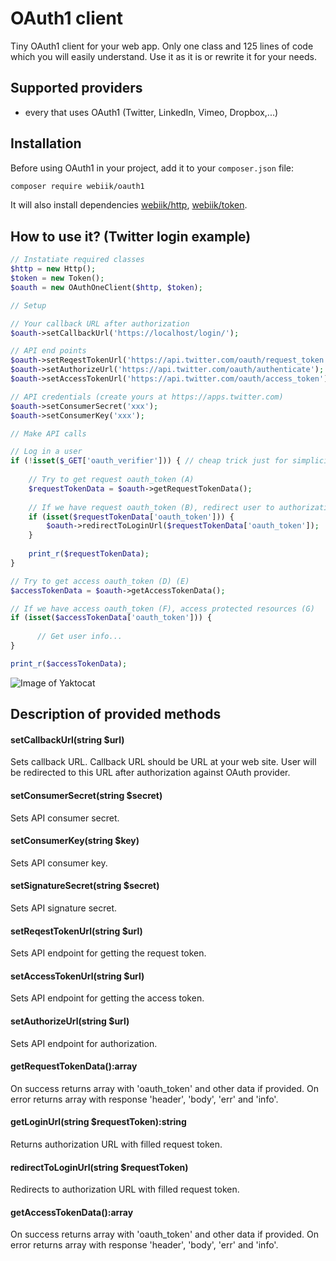 # OAuth1 client
Tiny OAuth1 client for your web app. Only one class and 125 lines of code which you will easily understand. Use it as it is or rewrite it for your needs.

## Supported providers
- every that uses OAuth1 (Twitter, LinkedIn, Vimeo, Dropbox,...)  

## Installation
Before using OAuth1 in your project, add it to your `composer.json` file:
```bash
composer require webiik/oauth1
```
It will also install dependencies [webiik/http](), [webiik/token]().

## How to use it? (Twitter login example)
```php
// Instatiate required classes
$http = new Http();
$token = new Token();
$oauth = new OAuthOneClient($http, $token);

// Setup

// Your callback URL after authorization
$oauth->setCallbackUrl('https://localhost/login/');

// API end points
$oauth->setReqestTokenUrl('https://api.twitter.com/oauth/request_token');
$oauth->setAuthorizeUrl('https://api.twitter.com/oauth/authenticate');
$oauth->setAccessTokenUrl('https://api.twitter.com/oauth/access_token');

// API credentials (create yours at https://apps.twitter.com)
$oauth->setConsumerSecret('xxx');
$oauth->setConsumerKey('xxx');

// Make API calls

// Log in a user
if (!isset($_GET['oauth_verifier'])) { // cheap trick just for simplicity, you should do this better;)
    
    // Try to get request oauth_token (A)
    $requestTokenData = $oauth->getRequestTokenData();
    
    // If we have request oauth_token (B), redirect user to authorization page (C)
    if (isset($requestTokenData['oauth_token'])) {
        $oauth->redirectToLoginUrl($requestTokenData['oauth_token']);
    }
    
    print_r($requestTokenData);
}

// Try to get access oauth_token (D) (E)
$accessTokenData = $oauth->getAccessTokenData();

// If we have access oauth_token (F), access protected resources (G)
if (isset($accessTokenData['oauth_token'])) {
      
      // Get user info...
}

print_r($accessTokenData);
```
![Image of Yaktocat](https://oauth.net/core/diagram.png)
    
## Description of provided methods

#### setCallbackUrl(string $url)
Sets callback URL. Callback URL should be URL at your web site. User will be redirected to this URL after authorization against OAuth provider.

#### setConsumerSecret(string $secret)
Sets API consumer secret.

#### setConsumerKey(string $key)
Sets API consumer key.

#### setSignatureSecret(string $secret)
Sets API signature secret.

#### setReqestTokenUrl(string $url)
Sets API endpoint for getting the request token.

#### setAccessTokenUrl(string $url)
Sets API endpoint for getting the access token.

#### setAuthorizeUrl(string $url)
Sets API endpoint for authorization.

#### getRequestTokenData():array
On success returns array with 'oauth_token' and other data if provided. On error returns array with response 'header', 'body', 'err' and 'info'.

#### getLoginUrl(string $requestToken):string
Returns authorization URL with filled request token.

#### redirectToLoginUrl(string $requestToken)
Redirects to authorization URL with filled request token.

#### getAccessTokenData():array
On success returns array with 'oauth_token' and other data if provided. On error returns array with response 'header', 'body', 'err' and 'info'.
